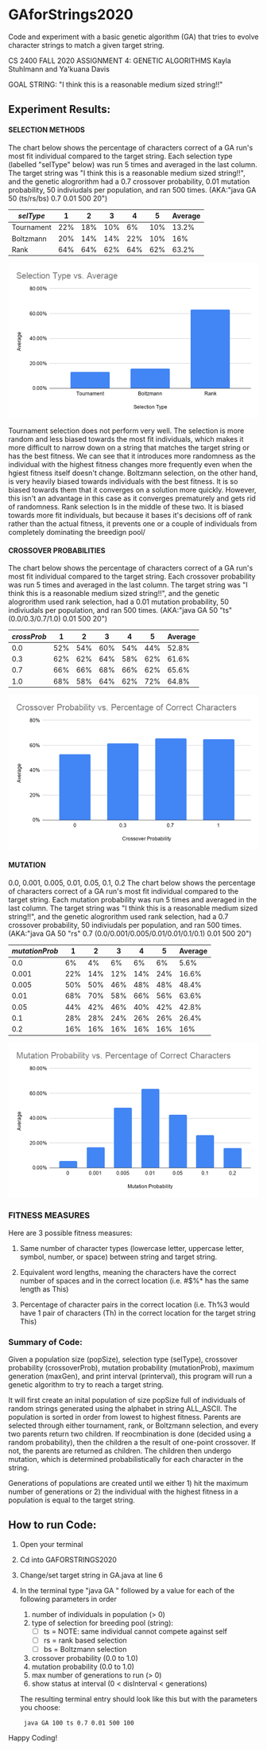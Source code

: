 # GAforStrings2020
 Code and experiment with a basic genetic algorithm (GA) that tries to evolve character strings to match a given target string.


CS 2400 FALL 2020
ASSIGNMENT 4: GENETIC ALGORITHMS
Kayla Stuhlmann and Ya'kuana Davis 


GOAL STRING: 
"I think this is a reasonable medium sized string!!"

## Experiment Results: 

#### SELECTION METHODS

The chart below shows the percentage of characters correct of a GA run's most fit individual compared to the target string. Each selection type (labelled "selType" below) was run 5 times and averaged in the last column. The target string was "I think this is a reasonable medium sized string!!", and the genetic alogrorithm had a 0.7 crossover probability, 0.01 mutation probability, 50 indiviudals per population, and ran 500 times. (AKA:"java GA 50 (ts/rs/bs) 0.7 0.01 500 20")


| _selType_ | 1 | 2 | 3 | 4 | 5 | Average 
| -- | -- | -- | -- | -- | -- | -- |
| Tournament | 22% | 18% | 10% | 6% | 10% | 13.2% |
| Boltzmann | 20% | 14% | 14% | 22% | 10% | 16% |     
|   Rank    | 64% | 64% | 62% | 64% | 62% | 63.2% |     


![A bar chart comparing the average percentage of characters correct for each selection type.](/graphs/SelectionAverage.png)


Tournament selection does not perform very well. The selection is more random and less biased towards the most fit individuals, which makes it more difficult to narrow down on a string that matches the target string or has the best fitness. We can see that it introduces more randomness as the individual with the highest fitness changes more frequently even when the hgiest fitness itself doesn't change. Boltzmann selection, on the other hand, is very heavily biased towards individuals with the best fitness. It is so biased towards them that it converges on a solution more quickly. However, this isn't an advantage in this case as it converges prematurely and gets rid of randomness. Rank selection Is in the middle of these two. It is biased towards more fit individuals, but because it bases it's decisions off of rank rather than the actual fitness, it prevents one or a couple of individuals from completely dominating the breedign pool/



#### CROSSOVER PROBABILITIES

The chart below shows the percentage of characters correct of a GA run's most fit individual compared to the target string. Each crossover probability was run 5 times and averaged in the last column. The target string was "I think this is a reasonable medium sized string!!", and the genetic alogrorithm used rank selection, had a 0.01 mutation probability, 50 indiviudals per population, and ran 500 times. (AKA:"java GA 50 "ts" (0.0/0.3/0.7/1.0) 0.01 500 20")

        
| _crossProb_ | 1 | 2 | 3 | 4 | 5 | Average |
| -- | -- | -- | -- | -- | -- | -- |
| 0.0 | 52% | 54% | 60% | 54% | 44% | 52.8% |     
| 0.3 | 62% | 62% | 64% | 58% | 62% | 61.6% |     
| 0.7 | 66% | 66% | 68% | 66% | 62% | 65.6% |     
| 1.0 | 68% | 58% | 64% | 62% | 72% | 64.8% |     


![A bar chart comparing the average percentage of characters correct for a given crossover probability.](/graphs/CrossoverAverage.png)


#### MUTATION

0.0, 0.001, 0.005, 0.01, 0.05, 0.1, 0.2
The chart below shows the percentage of characters correct of a GA run's most fit individual compared to the target string. Each mutation probability was run 5 times and averaged in the last column. The target string was "I think this is a reasonable medium sized string!!", and the genetic alogrorithm used rank selection, had a 0.7 crossover probability, 50 indiviudals per population, and ran 500 times. (AKA:"java GA 50 "rs" 0.7 (0.0/0.001/0.005/0.01/0.01/0.1/0.1) 0.01 500 20")


| _mutationProb_ | 1 | 2 | 3 | 4 | 5 | Average |
| -- | -- | -- | -- | -- | -- | -- | 
| 0.0 |  6% |  4% |  6% |  6% |  6% | 5.6% |     
| 0.001 | 22% | 14% | 12% | 14% | 24% | 16.6% |     
| 0.005 | 50% | 50% | 46% | 48% | 48% | 48.4% |     
| 0.01 | 68% | 70% | 58% | 66% | 56% | 63.6% |     
| 0.05 | 44% | 42% | 46% | 40% | 42% | 42.8% |     
| 0.1 | 28% | 28% | 24% | 26% | 26% | 26.4% |     
| 0.2 | 16% | 16% | 16% | 16% | 16% | 16% |     


![A bar chart comparing the average percentage of characters correct for a given crossover probability.](/graphs/MutationAverage.png)


### FITNESS MEASURES
Here are 3 possible fitness measures:

1) Same number of character types (lowercase letter, uppercase letter, symbol, number, or space) between string and target string.

2) Equivalent word lengths, meaning the characters have the correct number of spaces and in the correct location (i.e. #$%* has the same length as This) 

3) Percentage of character pairs in the correct location (i.e. Th%3 would have 1 pair of characters (Th) in the correct location for the target string This)



### Summary of Code:
Given a population size (popSize), selection type (selType), crossover probability (crossoverProb), mutation probability (mutationProb), maximum generation (maxGen), and print interval (printerval), this program will run a genetic algorithm to try to reach a target string.

It will first create an inital population of size popSize full of individuals of random strings generated using the alphabet in string ALL_ASCII. The population is sorted in order from lowest to highest fitness. Parents are selected through either tournament, rank, or Boltzmann selection, and every two parents return two children. If reocmbination is done (decided using a random probability), then the children a the result of one-point crossover. If not, the parents are returned as children. The children then undergo mutation, which is determined probabilistically for each character in the string. 

Generations of populations are created until we either 1) hit the maximum number of generations or 2) the individual with the highest fitness in a population is equal to the target string.



## How to run Code: 
1. Open your terminal 
2. Cd into GAFORSTRINGS2020 
3. Change/set target string in GA.java at line 6
4. In the terminal type "java GA " followed by a value for each of the following parameters in order 
    1. number of individuals in population (> 0)
    2. type of selection for breeding pool (string):
        - [ ] ts = NOTE: same individual cannot compete against self
        - [ ] rs = rank based selection
        - [ ] bs = Boltzmann selection
    3. crossover probability (0.0 to 1.0)
    4. mutation probability (0.0 to 1.0)
    5. max number of generations to run (> 0)
    6. show status at interval (0 < disInterval < generations)
    
    The resulting terminal entry should look like this but with the parameters you choose:
        
        java GA 100 ts 0.7 0.01 500 100

    
Happy Coding!
